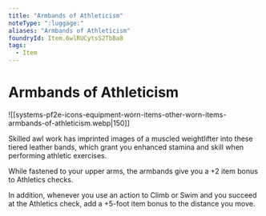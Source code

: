 ```yaml
---
title: "Armbands of Athleticism"
noteType: ":luggage:"
aliases: "Armbands of Athleticism"
foundryId: Item.6wlRUCytsS2TbBa8
tags:
  - Item
---
```


# Armbands of Athleticism
![[systems-pf2e-icons-equipment-worn-items-other-worn-items-armbands-of-athleticism.webp|150]]

Skilled awl work has imprinted images of a muscled weightlifter into these tiered leather bands, which grant you enhanced stamina and skill when performing athletic exercises.

While fastened to your upper arms, the armbands give you a +2 item bonus to Athletics checks.

In addition, whenever you use an action to Climb or Swim and you succeed at the Athletics check, add a +5-foot item bonus to the distance you move.
